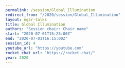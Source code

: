 ```yaml
---
permalink: /session/Global_Illumination
redirect_from: "/2020/session/Global_Illumination"
layout: egsr-talks
title: Global Illumination
authors: "Session chair: Chair name"
start: "2020-07-01T15:25:00Z"
end: "2020-07-01T16:15:00Z"
session_id: 4
youtube_url: "https://youtube.com"
rocket_chat_url: "https://rocket.chat/"
year: 2020
---
```

